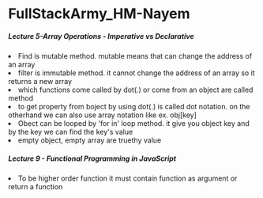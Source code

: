 # FullStackArmy_HM-Nayem
<h5>Lecture 5-Array Operations - Imperative vs Declarative </h5>
    <li>Find is mutable method. mutable means that can change the address of an array</li>
    <li>filter is immutable method. it cannot change the address of an array so it returns a new array</li>
    <li>which functions come called by dot(.) or come from an object are called method</li>
    <li>to get property from boject by using dot(.) is called dot notation. on the otherhand we can also use array notation like ex. obj[key] </li>
    <li> Obect can be looped by 'for in' loop method. it give you object key and by the key we can find the key's value</li>
    <li>empty object, empty array are truethy value</li>
<h5>Lecture 9 - Functional Programming in JavaScript </h5>
    <li>To be higher order function it must contain function as argument or return a function</li>
    
